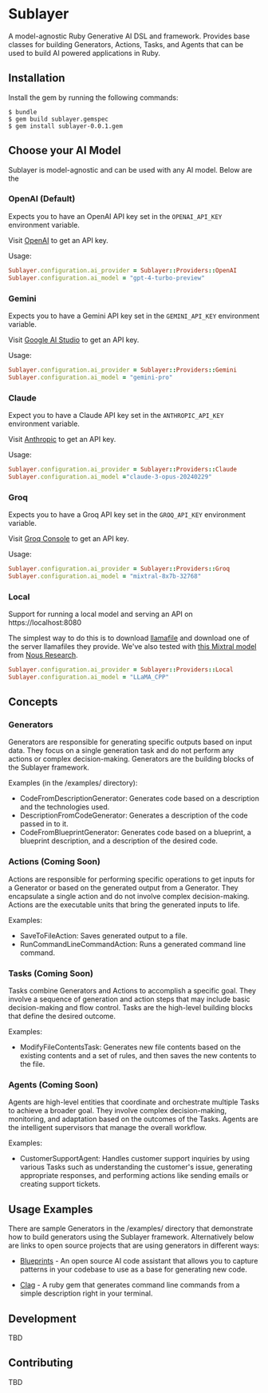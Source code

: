# Sublayer

A model-agnostic Ruby Generative AI DSL and framework. Provides base classes for
building Generators, Actions, Tasks, and Agents that can be used to build AI
powered applications in Ruby.

## Installation

Install the gem by running the following commands:

    $ bundle
    $ gem build sublayer.gemspec
    $ gem install sublayer-0.0.1.gem

## Choose your AI Model

Sublayer is model-agnostic and can be used with any AI model. Below are the

### OpenAI (Default)

Expects you to have an OpenAI API key set in the `OPENAI_API_KEY` environment variable.

Visit [OpenAI](https://openai.com/product) to get an API key. 

Usage:
```ruby
Sublayer.configuration.ai_provider = Sublayer::Providers::OpenAI
Sublayer.configuration.ai_model = "gpt-4-turbo-preview"
```

### Gemini

Expects you to have a Gemini API key set in the `GEMINI_API_KEY` environment variable.

Visit [Google AI Studio](https://ai.google.dev/) to get an API key.

Usage:
```ruby
Sublayer.configuration.ai_provider = Sublayer::Providers::Gemini
Sublayer.configuration.ai_model = "gemini-pro"
```

### Claude

Expect you to have a Claude API key set in the `ANTHROPIC_API_KEY` environment variable.

Visit [Anthropic](https://anthropic.com/) to get an API key.


Usage:
```ruby
Sublayer.configuration.ai_provider = Sublayer::Providers::Claude
Sublayer.configuration.ai_model ="claude-3-opus-20240229"
```

### Groq

Expects you to have a Groq API key set in the `GROQ_API_KEY` environment variable.

Visit [Groq Console](https://console.groq.com/) to get an API key.

Usage:
```ruby
Sublayer.configuration.ai_provider = Sublayer::Providers::Groq
Sublayer.configuration.ai_model = "mixtral-8x7b-32768"
```

### Local

Support for running a local model and serving an API on https://localhost:8080

The simplest way to do this is to download 
[llamafile](https://github.com/Mozilla-Ocho/llamafile) and download one of the
server llamafiles they provide. We've also tested with [this Mixtral
model](https://huggingface.co/NousResearch/Nous-Hermes-2-Mixtral-8x7B-DPO-GGUF) from
[Nous
Research](https://nousresearch.com/).

```ruby
Sublayer.configuration.ai_provider = Sublayer::Providers::Local
Sublayer.configuration.ai_model = "LLaMA_CPP"
```

## Concepts

### Generators

Generators are responsible for generating specific outputs based on input data.
They focus on a single generation task and do not perform any actions or complex
decision-making. Generators are the building blocks of the Sublayer framework.

Examples (in the /examples/ directory):
- CodeFromDescriptionGenerator: Generates code based on a description and the
  technologies used.
- DescriptionFromCodeGenerator: Generates a description of the code passed in to
  it.
- CodeFromBlueprintGenerator: Generates code based on a blueprint, a blueprint
  description, and a description of the desired code.


### Actions (Coming Soon)

Actions are responsible for performing specific operations to get inputs for a
Generator or based on the generated output from a Generator. They encapsulate a
single action and do not involve complex decision-making. Actions are  the
executable units that bring the generated inputs to life.

Examples:
- SaveToFileAction: Saves generated output to a file.
- RunCommandLineCommandAction: Runs a generated command line command.

### Tasks (Coming Soon)

Tasks combine Generators and Actions to accomplish a specific goal. They involve
a sequence of generation and action steps that may include basic decision-making
and flow control. Tasks are the high-level building blocks that define the
desired outcome.

Examples:
- ModifyFileContentsTask: Generates new file contents based on the existing
  contents and a set of rules, and then saves the new contents to the file.

### Agents (Coming Soon)

Agents are high-level entities that coordinate and orchestrate multiple Tasks to
achieve a broader goal. They involve complex decision-making, monitoring, and
adaptation based on the outcomes of the Tasks. Agents are the intelligent
supervisors that manage the overall workflow.

Examples:
- CustomerSupportAgent: Handles customer support inquiries by using various
  Tasks such as understanding the customer's issue, generating appropriate
responses, and performing actions like sending emails or creating support
tickets.

## Usage Examples

There are sample Generators in the /examples/ directory that demonstrate how to
build generators using the Sublayer framework. Alternatively below are links to
open source projects that are using generators in different ways:

- [Blueprints](https://blueprints.sublayer.com) - An open source AI code
  assistant that allows you to capture patterns in your codebase to use as a
base for generating new code.

- [Clag](https://github.com/sublayerapp/clag) - A ruby gem that generates
  command line commands from a simple description right in your terminal.

## Development

TBD

## Contributing

TBD
